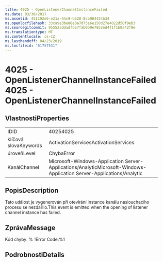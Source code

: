 ```yaml
---
title: 4025 - OpenListenerChannelInstanceFailed
ms.date: 03/30/2017
ms.assetid: 451192e0-e21a-44c9-b528-8cb984454b34
ms.openlocfilehash: 33ca9e3be88e3a7d75e6e150d27e4022d50f9eb3
ms.sourcegitcommit: 9b552addadfb57fab0b9e7852ed4f1f1b8a42f8e
ms.translationtype: MT
ms.contentlocale: cs-CZ
ms.lasthandoff: 04/23/2019
ms.locfileid: "61757531"
---
```

# <a name="4025---openlistenerchannelinstancefailed"></a><span data-ttu-id="9425b-102">4025 - OpenListenerChannelInstanceFailed</span><span class="sxs-lookup"><span data-stu-id="9425b-102">4025 - OpenListenerChannelInstanceFailed</span></span>
## <a name="properties"></a><span data-ttu-id="9425b-103">Vlastnosti</span><span class="sxs-lookup"><span data-stu-id="9425b-103">Properties</span></span>  
  
|||  
|-|-|  
|<span data-ttu-id="9425b-104">ID</span><span class="sxs-lookup"><span data-stu-id="9425b-104">ID</span></span>|<span data-ttu-id="9425b-105">4025</span><span class="sxs-lookup"><span data-stu-id="9425b-105">4025</span></span>|  
|<span data-ttu-id="9425b-106">klíčová slova</span><span class="sxs-lookup"><span data-stu-id="9425b-106">Keywords</span></span>|<span data-ttu-id="9425b-107">ActivationServices</span><span class="sxs-lookup"><span data-stu-id="9425b-107">ActivationServices</span></span>|  
|<span data-ttu-id="9425b-108">úroveň</span><span class="sxs-lookup"><span data-stu-id="9425b-108">Level</span></span>|<span data-ttu-id="9425b-109">Chyba</span><span class="sxs-lookup"><span data-stu-id="9425b-109">Error</span></span>|  
|<span data-ttu-id="9425b-110">Kanál</span><span class="sxs-lookup"><span data-stu-id="9425b-110">Channel</span></span>|<span data-ttu-id="9425b-111">Microsoft-Windows-Application Server-Applications/Analytic</span><span class="sxs-lookup"><span data-stu-id="9425b-111">Microsoft-Windows-Application Server-Applications/Analytic</span></span>|  
  
## <a name="description"></a><span data-ttu-id="9425b-112">Popis</span><span class="sxs-lookup"><span data-stu-id="9425b-112">Description</span></span>  
 <span data-ttu-id="9425b-113">Tato událost je vygenerován při otevírání instance kanálu naslouchacího procesu se nezdařilo.</span><span class="sxs-lookup"><span data-stu-id="9425b-113">This event is emitted when the opening of listener channel instance has failed.</span></span>  
  
## <a name="message"></a><span data-ttu-id="9425b-114">Zpráva</span><span class="sxs-lookup"><span data-stu-id="9425b-114">Message</span></span>  
 <span data-ttu-id="9425b-115">Kód chyby: % 1</span><span class="sxs-lookup"><span data-stu-id="9425b-115">Error Code:%1</span></span>  
  
## <a name="details"></a><span data-ttu-id="9425b-116">Podrobnosti</span><span class="sxs-lookup"><span data-stu-id="9425b-116">Details</span></span>
